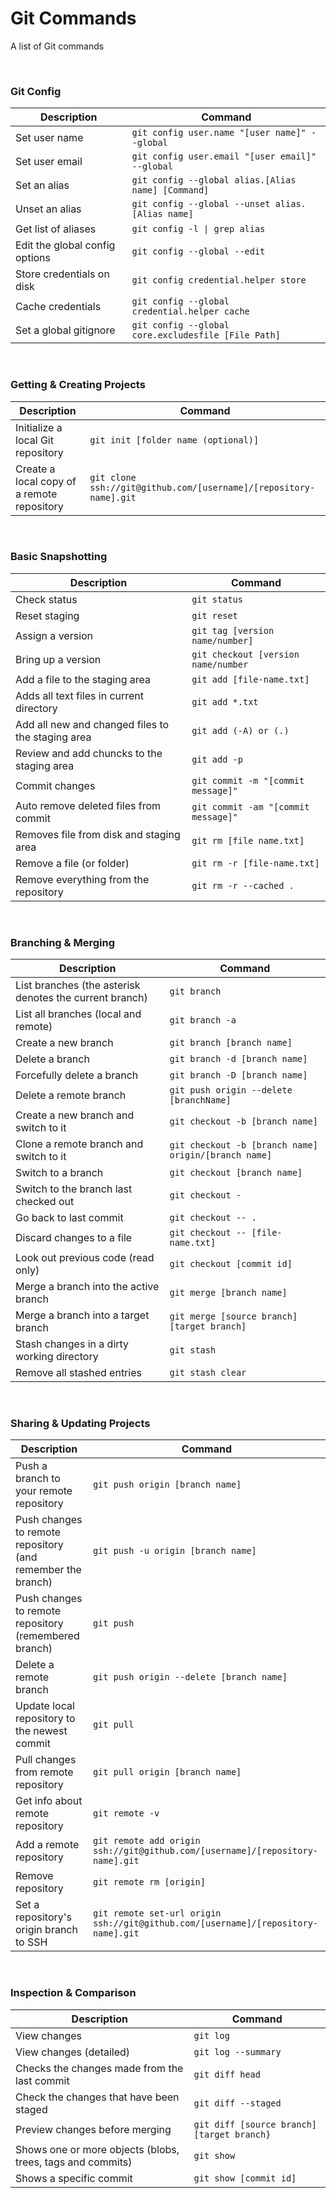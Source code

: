 Git Commands
============
A list of Git commands


&nbsp;
 

### Git Config 
| Description | Command |
| ------- | ----------- |
| Set user name | `git config user.name "[user name]" --global` | 
| Set user email | `git config user.email "[user email]" --global` | 
| Set an alias | `git config --global alias.[Alias name] [Command]`| 
| Unset an alias | `git config --global --unset alias.[Alias name]` | 
| Get list of aliases | `git config -l \| grep alias` | 
| Edit the global config options | `git config --global --edit` | 
| Store credentials on disk | `git config credential.helper store` | 
| Cache credentials | `git config --global credential.helper cache` | 
| Set a global gitignore | `git config --global core.excludesfile [File Path]` | 


&nbsp;


### Getting & Creating Projects

| Description | Command |
| ------- | ----------- |
| Initialize a local Git repository | `git init [folder name (optional)]` | 
| Create a local copy of a remote repository | `git clone ssh://git@github.com/[username]/[repository-name].git` | 


&nbsp;


### Basic Snapshotting

| Description | Command |
| ------- | ----------- |
| Check status | `git status` | 
| Reset staging | `git reset` |
| Assign a version | `git tag [version name/number]` |
| Bring up a version | `git checkout [version name/number` |
| Add a file to the staging area | `git add [file-name.txt]` | 
| Adds all text files in current directory | `git add *.txt` | 
| Add all new and changed files to the staging area | `git add (-A) or (.)` | 
| Review and add chuncks to the staging area | `git add -p` | 
| Commit changes | `git commit -m "[commit message]"` | 
| Auto remove deleted files from commit | `git commit -am "[commit message]"` | 
| Removes file from disk and staging area | `git rm [file name.txt]` | 
| Remove a file (or folder) | `git rm -r [file-name.txt]` | 
| Remove everything from the repository | `git rm -r --cached .` | 


&nbsp;


### Branching & Merging

| Description | Command |
| ------- | ----------- |
| List branches (the asterisk denotes the current branch) | `git branch` | 
| List all branches (local and remote) | `git branch -a` | 
| Create a new branch | `git branch [branch name]` | 
| Delete a branch | `git branch -d [branch name]` | 
| Forcefully delete a branch | `git branch -D [branch name]` | 
| Delete a remote branch | `git push origin --delete [branchName]` | 
| Create a new branch and switch to it |`git checkout -b [branch name]` | 
| Clone a remote branch and switch to it | `git checkout -b [branch name] origin/[branch name]` | 
| Switch to a branch | `git checkout [branch name]` | 
| Switch to the branch last checked out | `git checkout -` | 
| Go back to last commit | `git checkout -- .` |
| Discard changes to a file | `git checkout -- [file-name.txt]` | 
| Look out previous code (read only) | `git checkout [commit id]` | 
| Merge a branch into the active branch | `git merge [branch name]` | 
| Merge a branch into a target branch | `git merge [source branch] [target branch]` | 
| Stash changes in a dirty working directory |`git stash` | 
| Remove all stashed entries | `git stash clear` | 


&nbsp;


### Sharing & Updating Projects

| Description| Command |
| ------- | ----------- |
| Push a branch to your remote repository | `git push origin [branch name]` | 
| Push changes to remote repository (and remember the branch) | `git push -u origin [branch name]` | 
| Push changes to remote repository (remembered branch) | `git push` | 
| Delete a remote branch | `git push origin --delete [branch name]` | 
| Update local repository to the newest commit | `git pull` | 
| Pull changes from remote repository | `git pull origin [branch name]` | 
| Get info about remote repository | `git remote -v` | 
| Add a remote repository | `git remote add origin ssh://git@github.com/[username]/[repository-name].git` | 
| Remove repository | `git remote rm [origin]` | 
| Set a repository's origin branch to SSH |`git remote set-url origin ssh://git@github.com/[username]/[repository-name].git` | 


&nbsp;


### Inspection & Comparison

| Description | Command |
| ------- | ----------- |
| View changes | `git log` | 
| View changes (detailed) | `git log --summary` | 
| Checks the changes made from the last commit | `git diff head` | 
| Check the changes that have been staged | `git diff --staged` | 
| Preview changes before merging | `git diff [source branch] [target branch}` |
| Shows one or more objects (blobs, trees, tags and commits) | `git show` |
| Shows a specific commit | `git show [commit id]`|


